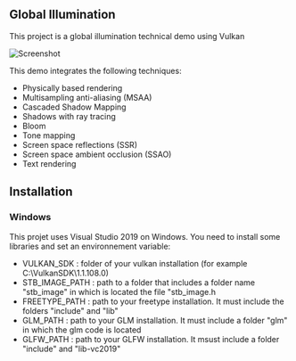 ## Global Illumination

This project is a global illumination technical demo using Vulkan

![Screenshot](https://github.com/arthur-monteiro/Global-Illumination/blob/master/Pictures%20description/Capture.PNG)

This demo integrates the following techniques:
* Physically based rendering
* Multisampling anti-aliasing (MSAA)
* Cascaded Shadow Mapping
* Shadows with ray tracing
* Bloom
* Tone mapping
* Screen space reflections (SSR)
* Screen space ambient occlusion (SSAO)
* Text rendering

## Installation

### Windows

This projet uses Visual Studio 2019 on Windows.
You need to install some libraries and set an environnement variable:
* VULKAN_SDK : folder of your vulkan installation (for example C:\VulkanSDK\1.1.108.0)
* STB_IMAGE_PATH : path to a folder that includes a folder name "stb_image" in which is located the file "stb_image.h
* FREETYPE_PATH : path to your freetype installation. It must include the folders "include" and "lib"
* GLM_PATH : path to your GLM installation. It must include a folder "glm" in which the glm code is located
* GLFW_PATH : path to your GLFW installation. It msust include a folder "include" and "lib-vc2019"
